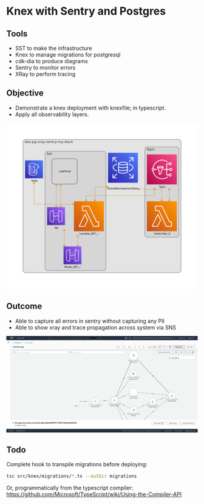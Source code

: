 # Knex with Sentry and Postgres

## Tools

- SST to make the infrastructure
- Knex to manage migrations for postgresql
- cdk-dia to produce diagrams
- Sentry to monitor errors
- XRay to perform tracing

## Objective

- Demonstrate a knex deployment with knexfile; in typescript.
- Apply all observability layers.


![Architecture diagram](./diagram.png)

## Outcome

- Able to capture all errors in sentry without capturing any PII
- Able to show xray and trace propagation across system via SNS

![Xray Tracing](./xray-vision.png)

## Todo

Complete hook to transpile migrations before deploying:

```bash
tsc src/knex/migrations/*.ts --outDir migrations
```

Or, programmatically from the typescript compiler: https://github.com/Microsoft/TypeScript/wiki/Using-the-Compiler-API
